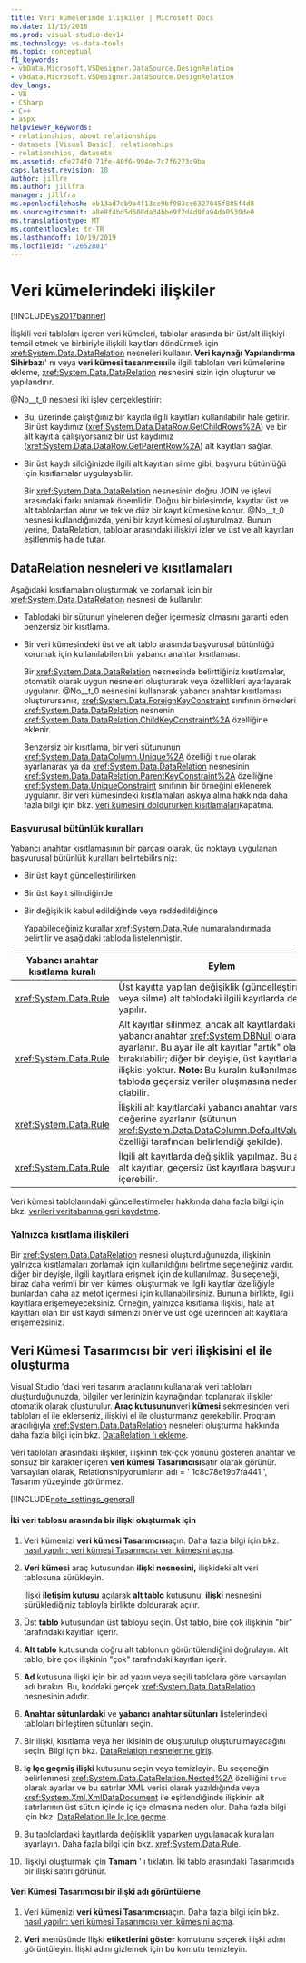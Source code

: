 ```yaml
---
title: Veri kümelerinde ilişkiler | Microsoft Docs
ms.date: 11/15/2016
ms.prod: visual-studio-dev14
ms.technology: vs-data-tools
ms.topic: conceptual
f1_keywords:
- vbData.Microsoft.VSDesigner.DataSource.DesignRelation
- vbdata.Microsoft.VSDesigner.DataSource.DesignRelation
dev_langs:
- VB
- CSharp
- C++
- aspx
helpviewer_keywords:
- relationships, about relationships
- datasets [Visual Basic], relationships
- relationships, datasets
ms.assetid: cfe274f0-71fe-40f6-994e-7c7f6273c9ba
caps.latest.revision: 18
author: jillre
ms.author: jillfra
manager: jillfra
ms.openlocfilehash: eb13ad7db9a4f13ce9bf983ce6327045f885f4d8
ms.sourcegitcommit: a8e8f4bd5d508da34bbe9f2d4d9fa94da0539de0
ms.translationtype: MT
ms.contentlocale: tr-TR
ms.lasthandoff: 10/19/2019
ms.locfileid: "72652881"
---
```

# <a name="relationships-in-datasets"></a>Veri kümelerindeki ilişkiler
[!INCLUDE[vs2017banner](../includes/vs2017banner.md)]

İlişkili veri tabloları içeren veri kümeleri, tablolar arasında bir üst/alt ilişkiyi temsil etmek ve birbiriyle ilişkili kayıtları döndürmek için <xref:System.Data.DataRelation> nesneleri kullanır. **Veri kaynağı Yapılandırma Sihirbazı**' nı veya **veri kümesi tasarımcısı**ile ilgili tabloları veri kümelerine ekleme, <xref:System.Data.DataRelation> nesnesini sizin için oluşturur ve yapılandırır.

 @No__t_0 nesnesi iki işlev gerçekleştirir:

- Bu, üzerinde çalıştığınız bir kayıtla ilgili kayıtları kullanılabilir hale getirir. Bir üst kaydımız (<xref:System.Data.DataRow.GetChildRows%2A>) ve bir alt kayıtla çalışıyorsanız bir üst kaydımız (<xref:System.Data.DataRow.GetParentRow%2A>) alt kayıtları sağlar.

- Bir üst kaydı sildiğinizde ilgili alt kayıtları silme gibi, başvuru bütünlüğü için kısıtlamalar uygulayabilir.

  Bir <xref:System.Data.DataRelation> nesnesinin doğru JOIN ve işlevi arasındaki farkı anlamak önemlidir. Doğru bir birleşimde, kayıtlar üst ve alt tablolardan alınır ve tek ve düz bir kayıt kümesine konur. @No__t_0 nesnesi kullandığınızda, yeni bir kayıt kümesi oluşturulmaz. Bunun yerine, DataRelation, tablolar arasındaki ilişkiyi izler ve üst ve alt kayıtları eşitlenmiş halde tutar.

## <a name="datarelation-objects-and-constraints"></a>DataRelation nesneleri ve kısıtlamaları
 Aşağıdaki kısıtlamaları oluşturmak ve zorlamak için bir <xref:System.Data.DataRelation> nesnesi de kullanılır:

- Tablodaki bir sütunun yinelenen değer içermesiz olmasını garanti eden benzersiz bir kısıtlama.

- Bir veri kümesindeki üst ve alt tablo arasında başvurusal bütünlüğü korumak için kullanılabilen bir yabancı anahtar kısıtlaması.

  Bir <xref:System.Data.DataRelation> nesnesinde belirttiğiniz kısıtlamalar, otomatik olarak uygun nesneleri oluşturarak veya özellikleri ayarlayarak uygulanır. @No__t_0 nesnesini kullanarak yabancı anahtar kısıtlaması oluşturursanız, <xref:System.Data.ForeignKeyConstraint> sınıfının örnekleri <xref:System.Data.DataRelation> nesnenin <xref:System.Data.DataRelation.ChildKeyConstraint%2A> özelliğine eklenir.

  Benzersiz bir kısıtlama, bir veri sütununun <xref:System.Data.DataColumn.Unique%2A> özelliği `true` olarak ayarlanarak ya da <xref:System.Data.DataRelation> nesnesinin <xref:System.Data.DataRelation.ParentKeyConstraint%2A> özelliğine <xref:System.Data.UniqueConstraint> sınıfının bir örneğini eklenerek uygulanır. Bir veri kümesindeki kısıtlamaları askıya alma hakkında daha fazla bilgi için bkz. [veri kümesini doldururken kısıtlamaları](../data-tools/turn-off-constraints-while-filling-a-dataset.md)kapatma.

### <a name="referential-integrity-rules"></a>Başvurusal bütünlük kuralları
 Yabancı anahtar kısıtlamasının bir parçası olarak, üç noktaya uygulanan başvurusal bütünlük kuralları belirtebilirsiniz:

- Bir üst kayıt güncelleştirilirken

- Bir üst kayıt silindiğinde

- Bir değişiklik kabul edildiğinde veya reddedildiğinde

  Yapabileceğiniz kurallar <xref:System.Data.Rule> numaralandırmada belirtilir ve aşağıdaki tabloda listelenmiştir.

|Yabancı anahtar kısıtlama kuralı|Eylem|
|----------------------------------|------------|
|<xref:System.Data.Rule>|Üst kayıtta yapılan değişiklik (güncelleştirme veya silme) alt tablodaki ilgili kayıtlarda de yapılır.|
|<xref:System.Data.Rule>|Alt kayıtlar silinmez, ancak alt kayıtlardaki yabancı anahtar <xref:System.DBNull> olarak ayarlanır. Bu ayar ile alt kayıtlar "artık" olarak bırakılabilir; diğer bir deyişle, üst kayıtlarla hiçbir ilişkisi yoktur. **Note:**  Bu kuralın kullanılması, alt tabloda geçersiz veriler oluşmasına neden olabilir.|
|<xref:System.Data.Rule>|İlişkili alt kayıtlardaki yabancı anahtar varsayılan değerine ayarlanır (sütunun <xref:System.Data.DataColumn.DefaultValue%2A> özelliği tarafından belirlendiği şekilde).|
|<xref:System.Data.Rule>|İlgili alt kayıtlarda değişiklik yapılmaz. Bu ayar ile alt kayıtlar, geçersiz üst kayıtlara başvuru içerebilir.|

 Veri kümesi tablolarındaki güncelleştirmeler hakkında daha fazla bilgi için bkz. [verileri veritabanına geri kaydetme](../data-tools/save-data-back-to-the-database.md).

### <a name="constraint-only-relations"></a>Yalnızca kısıtlama ilişkileri
 Bir <xref:System.Data.DataRelation> nesnesi oluşturduğunuzda, ilişkinin yalnızca kısıtlamaları zorlamak için kullanıldığını belirtme seçeneğiniz vardır. diğer bir deyişle, ilgili kayıtlara erişmek için de kullanılmaz. Bu seçeneği, biraz daha verimli bir veri kümesi oluşturmak ve ilgili kayıtlar özelliğiyle bunlardan daha az metot içermesi için kullanabilirsiniz. Bununla birlikte, ilgili kayıtlara erişemeyeceksiniz. Örneğin, yalnızca kısıtlama ilişkisi, hala alt kayıtları olan bir üst kaydı silmenizi önler ve üst öğe üzerinden alt kayıtlara erişemezsiniz.

## <a name="manually-creating-a-data-relation-in-the-dataset-designer"></a>Veri Kümesi Tasarımcısı bir veri ilişkisini el ile oluşturma
 Visual Studio 'daki veri tasarım araçlarını kullanarak veri tabloları oluşturduğunuzda, bilgiler verilerinizin kaynağından toplanarak ilişkiler otomatik olarak oluşturulur. **Araç kutusunun**veri **kümesi** sekmesinden veri tabloları el ile eklerseniz, ilişkiyi el ile oluşturmanız gerekebilir. Program aracılığıyla <xref:System.Data.DataRelation> nesneleri oluşturma hakkında daha fazla bilgi için bkz. [DataRelation 'ı ekleme](https://msdn.microsoft.com/library/a4a564fb-c1c4-4135-b6c2-b030e51195e4).

 Veri tabloları arasındaki ilişkiler, ilişkinin tek-çok yönünü gösteren anahtar ve sonsuz bir karakter içeren **veri kümesi Tasarımcısı**satır olarak görünür. Varsayılan olarak, Relationshipyorumların adı = ' 1c8c78e19b7fa441 ', Tasarım yüzeyinde görünmez.

 [!INCLUDE[note_settings_general](../includes/note-settings-general-md.md)]

#### <a name="to-create-a-relationship-between-two-data-tables"></a>İki veri tablosu arasında bir ilişki oluşturmak için

1. Veri kümenizi **veri kümesi Tasarımcısı**açın. Daha fazla bilgi için bkz. [nasıl yapılır: veri kümesi Tasarımcısı veri kümesini açma](https://msdn.microsoft.com/library/36fc266f-365b-42cb-aebb-c993dc2c47c3).

2. **Veri kümesi** araç kutusundan **ilişki nesnesini,** ilişkideki alt veri tablosuna sürükleyin.

     İlişki **iletişim kutusu** açılarak **alt tablo** kutusunu, **ilişki** nesnesini sürüklediğiniz tabloyla birlikte doldurarak açılır.

3. Üst **tablo** kutusundan üst tabloyu seçin. Üst tablo, bire çok ilişkinin "bir" tarafındaki kayıtları içerir.

4. **Alt tablo** kutusunda doğru alt tablonun görüntülendiğini doğrulayın. Alt tablo, bire çok ilişkinin "çok" tarafındaki kayıtları içerir.

5. **Ad** kutusuna ilişki için bir ad yazın veya seçili tablolara göre varsayılan adı bırakın. Bu, koddaki gerçek <xref:System.Data.DataRelation> nesnesinin adıdır.

6. **Anahtar sütunlardaki** ve **yabancı anahtar sütunları** listelerindeki tabloları birleştiren sütunları seçin.

7. Bir ilişki, kısıtlama veya her ikisinin de oluşturulup oluşturulmayacağını seçin. Bilgi için bkz. [DataRelation nesnelerine giriş](https://msdn.microsoft.com/library/89d8a881-8265-41f2-a88b-61311ab06192).

8. **Iç Içe geçmiş ilişki** kutusunu seçin veya temizleyin. Bu seçeneğin belirlenmesi <xref:System.Data.DataRelation.Nested%2A> özelliğini `true` olarak ayarlar ve bu satırlar XML verisi olarak yazıldığında veya <xref:System.Xml.XmlDataDocument> ile eşitlendiğinde ilişkinin alt satırlarının üst sütun içinde iç içe olmasına neden olur. Daha fazla bilgi için bkz. [DataRelation Ile Iç Içe geçme](https://msdn.microsoft.com/library/9530f9c9-dd98-4b93-8cdb-40d7f1e8d0ab).

9. Bu tablolardaki kayıtlarda değişiklik yaparken uygulanacak kuralları ayarlayın. Daha fazla bilgi için bkz. <xref:System.Data.Rule>.

10. İlişkiyi oluşturmak için **Tamam** ' ı tıklatın. İki tablo arasındaki Tasarımcıda bir ilişki satırı görünür.

#### <a name="to-display-a-relation-name-in-the-dataset-designer"></a>Veri Kümesi Tasarımcısı bir ilişki adı görüntüleme

1. Veri kümenizi **veri kümesi Tasarımcısı**açın. Daha fazla bilgi için bkz. [nasıl yapılır: veri kümesi Tasarımcısı veri kümesini açma](https://msdn.microsoft.com/library/36fc266f-365b-42cb-aebb-c993dc2c47c3).

2. **Veri** menüsünde Ilişki **etiketlerini göster** komutunu seçerek ilişki adını görüntüleyin. İlişki adını gizlemek için bu komutu temizleyin.
